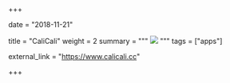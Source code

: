 +++

date = "2018-11-21"

title = "CaliCali"
weight = 2
summary = """
[![](./img/icon_calicali.png)](https://www.calicali.cc)
"""
tags = ["apps"]

external_link = "https://www.calicali.cc"

+++